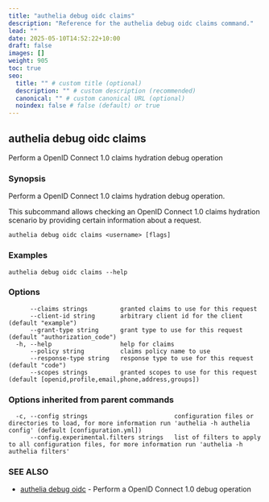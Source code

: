 ```yaml
---
title: "authelia debug oidc claims"
description: "Reference for the authelia debug oidc claims command."
lead: ""
date: 2025-05-10T14:52:22+10:00
draft: false
images: []
weight: 905
toc: true
seo:
  title: "" # custom title (optional)
  description: "" # custom description (recommended)
  canonical: "" # custom canonical URL (optional)
  noindex: false # false (default) or true
---
```


## authelia debug oidc claims

Perform a OpenID Connect 1.0 claims hydration debug operation

### Synopsis

Perform a OpenID Connect 1.0 claims hydration debug operation.

This subcommand allows checking an OpenID Connect 1.0 claims hydration scenario by providing certain information about a request.

```
authelia debug oidc claims <username> [flags]
```

### Examples

```
authelia debug oidc claims --help
```

### Options

```
      --claims strings         granted claims to use for this request
      --client-id string       arbitrary client id for the client (default "example")
      --grant-type string      grant type to use for this request (default "authorization_code")
  -h, --help                   help for claims
      --policy string          claims policy name to use
      --response-type string   response type to use for this request (default "code")
      --scopes strings         granted scopes to use for this request (default [openid,profile,email,phone,address,groups])
```

### Options inherited from parent commands

```
  -c, --config strings                        configuration files or directories to load, for more information run 'authelia -h authelia config' (default [configuration.yml])
      --config.experimental.filters strings   list of filters to apply to all configuration files, for more information run 'authelia -h authelia filters'
```

### SEE ALSO

* [authelia debug oidc](authelia_debug_oidc.md)	 - Perform a OpenID Connect 1.0 debug operation

